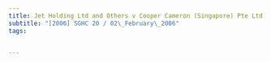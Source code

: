 ```yaml
---
title: Jet Holding Ltd and Others v Cooper Cameron (Singapore) Pte Ltd and Another 
subtitle: "[2006] SGHC 20 / 02\_February\_2006"
tags:


---
```


